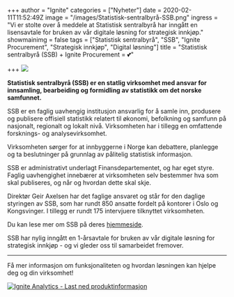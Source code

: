 +++
author = "Ignite"
categories = ["Nyheter"]
date = 2020-02-11T11:52:49Z
image = "/images/Statistisk-sentralbyrå-SSB.png"
ingress = "Vi er stolte over å meddele at Statistisk sentralbyrå har inngått en lisensavtale for bruken av vår digitale løsning for strategisk innkjøp."
showmainimg = false
tags = ["Statistisk sentralbyrå", "SSB", "Ignite Procurement", "Strategisk innkjøp", "Digital løsning"]
title = "Statistisk sentralbyrå (SSB) + Ignite Procurement = 💕"

+++
![](/images/Statistisk-sentralbyrå-SSB.png)

**Statistisk sentralbyrå (SSB) er en statlig virksomhet med ansvar for innsamling, bearbeiding og formidling av statistikk om det norske samfunnet.**

SSB er en faglig uavhengig institusjon ansvarlig for å samle inn, produsere og publisere offisiell statistikk relatert til økonomi, befolkning og samfunn på nasjonalt, regionalt og lokalt nivå. Virksomheten har i tillegg en omfattende forsknings- og analysevirksomhet.

Virksomheten sørger for at innbyggerne i Norge kan debattere, planlegge og ta beslutninger på grunnlag av pålitelig statistisk informasjon.

SSB er administrativt underlagt Finansdepartementet, og har eget styre. Faglig uavhengighet innebærer at virksomheten selv bestemmer hva som skal publiseres, og når og hvordan dette skal skje.

Direktør Geir Axelsen har det faglige ansvaret og står for den daglige styringen av SSB, som har rundt 850 ansatte fordelt på kontorer i Oslo og Kongsvinger. I tillegg er rundt 175 intervjuere tilknyttet virksomheten.

Du kan lese mer om SSB på deres [hjemmeside](https://www.ssb.no/ "SSB - hjemmeside").

SSB har nylig inngått en 1-årsavtale for bruken av vår digitale løsning for strategisk innkjøp - og vi gleder oss til samarbeidet fremover.

***

Få mer informasjon om funksjonaliteten og hvordan løsningen kan hjelpe deg og din virksomhet!

[![](https://www.ignite.no/images/Last%20ned%20produktinfo%20-%201200%20x100.png "Ignite Analytics - Last ned produktinformasjon")](https://www.ignite.no/ignite-analytics/produktinformasjon/ "Ignite Analytics - Last ned produktinformasjon")